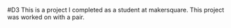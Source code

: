 #D3
This is a project I completed as a student at makersquare. This project was worked on with a pair.
